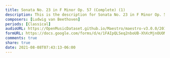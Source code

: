 ```yaml
---
title: Sonata No. 23 in F Minor Op. 57 (Complete) (1)
description: This is the description for Sonata No. 23 in F Minor Op. 57 (Complete) by Ludwig van Beethoven
composers: [Ludwig van Beethoven]
periods: [Classical]
audioURL: https://OpenMusicDataset.github.io/Maestro/maestro-v3.0.0/2015/MIDI-Unprocessed_R1_D1-9-12_mid--AUDIO-from_mp3_10_R1_2015_wav--3.midi
formURL: https://docs.google.com/forms/d/e/1FAIpQLSeq2nboUB-XhXcMjnOUOMhhowGkAT-2wM1s0BvufNY26nfLqg/viewform
comments: true
share: true
date: 2021-08-08T07:43:13-06:00
---
```

